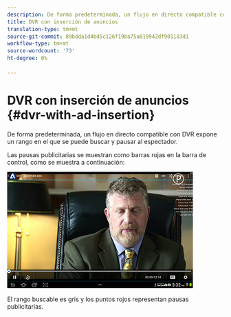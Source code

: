 ```yaml
---
description: De forma predeterminada, un flujo en directo compatible con DVR expone un rango en el que se puede buscar y pausar al espectador.
title: DVR con inserción de anuncios
translation-type: tm+mt
source-git-commit: 89bdda1d4bd5c126f19ba75a819942df901183d1
workflow-type: tm+mt
source-wordcount: '73'
ht-degree: 0%

---
```



# DVR con inserción de anuncios {#dvr-with-ad-insertion}

De forma predeterminada, un flujo en directo compatible con DVR expone un rango en el que se puede buscar y pausar al espectador.

Las pausas publicitarias se muestran como barras rojas en la barra de control, como se muestra a continuación:

<!--<a id="fig_720DD22D2318485EAB4BEA55C30D5ECF"></a>-->

![](assets/dvr-with-ads.jpg)

El rango buscable es gris y los puntos rojos representan pausas publicitarias.
